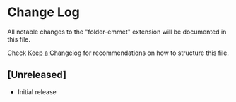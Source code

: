 # Change Log

All notable changes to the "folder-emmet" extension will be documented in this file.

Check [Keep a Changelog](http://keepachangelog.com/) for recommendations on how to structure this file.

## [Unreleased]

- Initial release